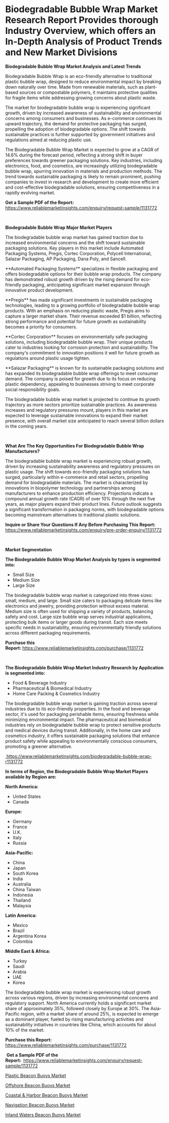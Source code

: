 <p><h1>Biodegradable Bubble Wrap Market Research Report Provides thorough Industry Overview, which offers an In-Depth Analysis of Product Trends and New Market Divisions</h1></p><p><strong>Biodegradable Bubble Wrap Market Analysis and Latest Trends</strong></p>
<p><p>Biodegradable Bubble Wrap is an eco-friendly alternative to traditional plastic bubble wrap, designed to reduce environmental impact by breaking down naturally over time. Made from renewable materials, such as plant-based sources or compostable polymers, it maintains protective qualities for fragile items while addressing growing concerns about plastic waste.</p><p>The market for biodegradable bubble wrap is experiencing significant growth, driven by increased awareness of sustainability and environmental concerns among consumers and businesses. As e-commerce continues its upward trajectory, the demand for protective packaging has surged, propelling the adoption of biodegradable options. The shift towards sustainable practices is further supported by government initiatives and regulations aimed at reducing plastic use.</p><p>The Biodegradable Bubble Wrap Market is expected to grow at a CAGR of 14.6% during the forecast period, reflecting a strong shift in buyer preferences towards greener packaging solutions. Key industries, including electronics, food, and cosmetics, are increasingly utilizing biodegradable bubble wrap, spurring innovation in materials and production methods. The trend towards sustainable packaging is likely to remain prominent, pushing companies to invest in research and development to create more efficient and cost-effective biodegradable solutions, ensuring competitiveness in a rapidly evolving market.</p></p>
<p><strong>Get a Sample PDF of the Report:&nbsp;</strong> <a href="https://www.reliablemarketinsights.com/enquiry/request-sample/1131772?utm_campaign=3209&utm_medium=2&utm_source=Github&utm_content=ia&utm_term=01042025&utm_id=biodegradable-bubble-wrap">https://www.reliablemarketinsights.com/enquiry/request-sample/1131772</a></p>
<p>&nbsp;</p>
<p><strong>Biodegradable Bubble Wrap Major Market Players</strong></p>
<p><p>The biodegradable bubble wrap market has gained traction due to increased environmental concerns and the shift toward sustainable packaging solutions. Key players in this market include Automated Packaging Systems, Pregis, Cortec Corporation, Polycell International, Salazar Packaging, AP Packaging, Dana Poly, and Sancell.</p><p>**Automated Packaging Systems** specializes in flexible packaging and offers biodegradable options for their bubble wrap products. The company has demonstrated robust growth driven by the rising demand for eco-friendly packaging, anticipating significant market expansion through innovative product development.</p><p>**Pregis** has made significant investments in sustainable packaging technologies, leading to a growing portfolio of biodegradable bubble wrap products. With an emphasis on reducing plastic waste, Pregis aims to capture a larger market share. Their revenue exceeded $1 billion, reflecting strong performance and potential for future growth as sustainability becomes a priority for consumers.</p><p>**Cortec Corporation** focuses on environmentally safe packaging solutions, including biodegradable bubble wrap. Their unique products cater to industries looking for corrosion protection and sustainability. The company's commitment to innovation positions it well for future growth as regulations around plastic usage tighten.</p><p>**Salazar Packaging** is known for its sustainable packaging solutions and has expanded its biodegradable bubble wrap offerings to meet consumer demand. The company is poised for growth due to its focus on reducing plastic dependency, appealing to businesses striving to meet corporate social responsibility goals.</p><p>The biodegradable bubble wrap market is projected to continue its growth trajectory as more sectors prioritize sustainable practices. As awareness increases and regulatory pressures mount, players in this market are expected to leverage sustainable innovations to expand their market presence, with overall market size anticipated to reach several billion dollars in the coming years.</p></p>
<p>&nbsp;</p>
<p><strong>What Are The Key Opportunities For Biodegradable Bubble Wrap Manufacturers?</strong></p>
<p><p>The biodegradable bubble wrap market is experiencing robust growth, driven by increasing sustainability awareness and regulatory pressures on plastic usage. The shift towards eco-friendly packaging solutions has surged, particularly within e-commerce and retail sectors, propelling demand for biodegradable materials. The market is characterized by innovations in biopolymer technology and partnerships among manufacturers to enhance production efficiency. Projections indicate a compound annual growth rate (CAGR) of over 10% through the next five years, as major players expand their product lines. Future outlook suggests a significant transformation in packaging norms, with biodegradable options becoming mainstream alternatives to traditional plastic solutions.</p></p>
<p><strong>Inquire or Share Your Questions If Any Before Purchasing This Report:</strong> <a href="https://www.reliablemarketinsights.com/enquiry/pre-order-enquiry/1131772?utm_campaign=3209&utm_medium=2&utm_source=Github&utm_content=ia&utm_term=01042025&utm_id=biodegradable-bubble-wrap">https://www.reliablemarketinsights.com/enquiry/pre-order-enquiry/1131772</a></p>
<p>&nbsp;</p>
<p><strong>Market Segmentation</strong></p>
<p><strong>The Biodegradable Bubble Wrap Market Analysis by types is segmented into:</strong></p>
<p><ul><li>Small Size</li><li>Medium Size</li><li>Large Size</li></ul></p>
<p><p>The biodegradable bubble wrap market is categorized into three sizes: small, medium, and large. Small size caters to packaging delicate items like electronics and jewelry, providing protection without excess material. Medium size is often used for shipping a variety of products, balancing safety and cost. Large size bubble wrap serves industrial applications, protecting bulk items or larger goods during transit. Each size meets specific needs in sustainability, ensuring environmentally friendly solutions across different packaging requirements.</p></p>
<p><strong>Purchase this Report:&nbsp;</strong><a href="https://www.reliablemarketinsights.com/purchase/1131772?utm_campaign=3209&utm_medium=2&utm_source=Github&utm_content=ia&utm_term=01042025&utm_id=biodegradable-bubble-wrap">https://www.reliablemarketinsights.com/purchase/1131772</a></p>
<p>&nbsp;</p>
<p><strong>The Biodegradable Bubble Wrap Market Industry Research by Application is segmented into:</strong></p>
<p><ul><li>Food & Beverage Industry</li><li>Pharmaceutical & Biomedical Industry</li><li>Home Care Packing & Cosmetics Industry</li></ul></p>
<p><p>The biodegradable bubble wrap market is gaining traction across several industries due to its eco-friendly properties. In the food and beverage sector, it's used for packaging perishable items, ensuring freshness while minimizing environmental impact. The pharmaceutical and biomedical industries rely on biodegradable bubble wrap to protect sensitive products and medical devices during transit. Additionally, in the home care and cosmetics industry, it offers sustainable packaging solutions that enhance product safety while appealing to environmentally conscious consumers, promoting a greener alternative.</p></p>
<p><a href="https://www.reliablemarketinsights.com/biodegradable-bubble-wrap-r1131772?utm_campaign=3209&utm_medium=2&utm_source=Github&utm_content=ia&utm_term=01042025&utm_id=biodegradable-bubble-wrap">&nbsp;https://www.reliablemarketinsights.com/biodegradable-bubble-wrap-r1131772</a></p>
<p><strong>In terms of Region, the Biodegradable Bubble Wrap Market Players available by Region are:</strong></p>
<p>
    <p> <strong> North America: </strong>
        <ul>
            <li>United States</li>
            <li>Canada</li>
        </ul>
        </p> 
    <p> <strong> Europe: </strong>
        <ul>
            <li>Germany</li>
            <li>France</li>
            <li>U.K.</li>
            <li>Italy</li>
            <li>Russia</li>
        </ul>
        </p> 
    <p> <strong> Asia-Pacific: </strong>
        <ul>
            <li>China</li>
            <li>Japan</li>
            <li>South Korea</li>
            <li>India</li>
            <li>Australia</li>
            <li>China Taiwan</li>
            <li>Indonesia</li>
            <li>Thailand</li>
            <li>Malaysia</li>
        </ul>
        </p> 
    <p> <strong> Latin America: </strong>
        <ul>
            <li>Mexico</li>
            <li>Brazil</li>
            <li>Argentina Korea</li>
            <li>Colombia</li>
        </ul>
        </p> 
    <p> <strong> Middle East & Africa: </strong>
        <ul>
            <li>Turkey</li>
            <li>Saudi</li>
            <li>Arabia</li>
            <li>UAE</li>
            <li>Korea</li>
        </ul>
    </p>
    </p>
<p><p>The biodegradable bubble wrap market is experiencing robust growth across various regions, driven by increasing environmental concerns and regulatory support. North America currently holds a significant market share of approximately 35%, followed closely by Europe at 30%. The Asia-Pacific region, with a market share of around 25%, is expected to emerge as a dominant player, fueled by rising manufacturing activities and sustainability initiatives in countries like China, which accounts for about 10% of the market.</p></p>
<p><strong>Purchase this Report: </strong><a href="https://www.reliablemarketinsights.com/purchase/1131772?utm_campaign=3209&utm_medium=2&utm_source=Github&utm_content=ia&utm_term=01042025&utm_id=biodegradable-bubble-wrap">https://www.reliablemarketinsights.com/purchase/1131772</a></p>
<p>&nbsp;<strong>Get a Sample PDF of the Report:&nbsp;&nbsp;</strong><a href="https://www.reliablemarketinsights.com/enquiry/request-sample/1131772?utm_campaign=3209&utm_medium=2&utm_source=Github&utm_content=ia&utm_term=01042025&utm_id=biodegradable-bubble-wrap">https://www.reliablemarketinsights.com/enquiry/request-sample/1131772</a></p>
<p><strong></strong></p>
<p><p><a href="https://www.linkedin.com/pulse/plastic-beacon-buoys-market-trends-projected-cagr-9-from-rvznf?utm_campaign=3209&utm_medium=2&utm_source=Github&utm_content=ia&utm_term=01042025&utm_id=biodegradable-bubble-wrap">Plastic Beacon Buoys Market</a></p><p><a href="https://www.linkedin.com/pulse/offshore-beacon-buoys-market-research-report-detail-laying-groundwork-3wftf?utm_campaign=3209&utm_medium=2&utm_source=Github&utm_content=ia&utm_term=01042025&utm_id=biodegradable-bubble-wrap">Offshore Beacon Buoys Market</a></p><p><a href="https://www.linkedin.com/pulse/coastal-harbor-beacon-buoys-market-analysis-2025-2032-competitive-kmo2c?utm_campaign=3209&utm_medium=2&utm_source=Github&utm_content=ia&utm_term=01042025&utm_id=biodegradable-bubble-wrap">Coastal & Harbor Beacon Buoys Market</a></p><p><a href="https://www.linkedin.com/pulse/navigation-beacon-buoys-market-outlook-anticipated-growth-projected-qwnqc?utm_campaign=3209&utm_medium=2&utm_source=Github&utm_content=ia&utm_term=01042025&utm_id=biodegradable-bubble-wrap">Navigation Beacon Buoys Market</a></p><p><a href="https://www.linkedin.com/pulse/projected-revenue-market-growth-inland-waters-beacon-ebz5c?utm_campaign=3209&utm_medium=2&utm_source=Github&utm_content=ia&utm_term=01042025&utm_id=biodegradable-bubble-wrap">Inland Waters Beacon Buoys Market</a></p></p>